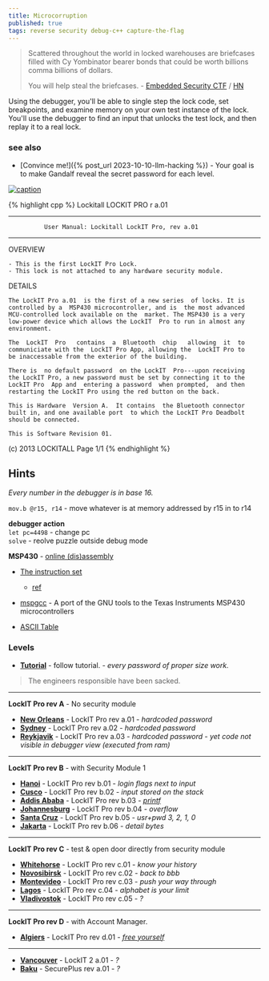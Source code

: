 ```yaml
---
title: Microcorruption
published: true
tags: reverse security debug-c++ capture-the-flag
---
```

> Scattered throughout the world in locked warehouses are briefcases filled with Cy Yombinator bearer bonds that could be worth billions comma billions of dollars. 
>  
> You will help steal the briefcases. -  [Embedded Security CTF](https://microcorruption.com/login) / [HN](https://news.ycombinator.com/item?id=11796620)

Using the debugger, you'll be able to single step the lock code, set breakpoints, and examine memory on your own test instance of the lock. You'll use the debugger to find an input that unlocks the test lock, and then replay it to a real lock.

### see also
- [Convince me!]({% post_url 2023-10-10-llm-hacking %}) - Your goal is to make Gandalf reveal the secret password for each level.

[![caption](https://hackaday.com/wp-content/uploads/2014/01/ctf.png?w=800)](https://hackaday.com/2014/01/18/microcorruption-embedded-ctf/)

{% highlight cpp %}
Lockitall                                            LOCKIT PRO r a.01
______________________________________________________________________

              User Manual: Lockitall LockIT Pro, rev a.01              
______________________________________________________________________


OVERVIEW

    - This is the first LockIT Pro Lock.
    - This lock is not attached to any hardware security module.


DETAILS

    The LockIT Pro a.01  is the first of a new series  of locks. It is
    controlled by a  MSP430 microcontroller, and is  the most advanced
    MCU-controlled lock available on the  market. The MSP430 is a very
    low-power device which allows the LockIT  Pro to run in almost any
    environment.

    The  LockIT  Pro   contains  a  Bluetooth  chip   allowing  it  to
    communiciate with the  LockIT Pro App, allowing the  LockIT Pro to
    be inaccessable from the exterior of the building.

    There is  no default password  on the LockIT  Pro---upon receiving
    the LockIT Pro, a new password must be set by connecting it to the
    LockIT Pro  App and  entering a password  when prompted,  and then
    restarting the LockIT Pro using the red button on the back.
    
    This is Hardware  Version A.  It contains  the Bluetooth connector
    built in, and one available port  to which the LockIT Pro Deadbolt
    should be connected.

    This is Software Revision 01.

    


(c) 2013 LOCKITALL                                            Page 1/1
{% endhighlight %}

## Hints
_Every number in the debugger is in base 16._

`mov.b @r15, r14` - move whatever is at memory addressed by r15 in to r14

**debugger action**  
`let pc=4498` - change pc  
`solve` - reolve puzzle outside debug mode  

**MSP430** - [online (dis)assembly](https://microcorruption.com/assembler)
- [The instruction set](https://phas.ubc.ca/~michal/phys319/MSP430Reference-RyansEdit.pdf)
	- [ref](http://mspgcc.sourceforge.net/manual/x223.html)
- [mspgcc](http://mspgcc.sourceforge.net/manual/book1.html) - A port of the GNU tools to the Texas Instruments MSP430 microcontrollers

- [ASCII Table](https://www.ascii-code.com/)

### Levels
- [**Tutorial**](https://microcorruption.com/debugger/Tutorial) - follow tutorial. - _every password of proper size work._

> The engineers responsible have been sacked.

- --
**LockIT Pro rev A**  - No security module
- [**New Orleans**](https://microcorruption.com/debugger/New%20Orleans) - LockIT Pro rev a.01 - _hardcoded password_
- [**Sydney**](https://microcorruption.com/debugger/Sydney) - LockIT Pro  rev a.02 - _hardcoded password_
- [**Reykjavik**](https://microcorruption.com/debugger/Reykjavik) - LockIT Pro rev a.03 - _hardcoded password - yet code not visible in debugger view (executed from ram)_

- --
**LockIT Pro rev B** - with Security Module 1
- [**Hanoi**](https://microcorruption.com/debugger/Hanoi) - LockIT Pro rev b.01 - _login flags next to input_
- [**Cusco**](https://microcorruption.com/debugger/Cusco) - LockIT Pro rev b.02 - _input stored on the stack_
- [**Addis Ababa**](https://microcorruption.com/debugger/Cusco) - LockIT Pro rev b.03 - [_printf_](https://stackoverflow.com/questions/7459630/how-can-a-format-string-vulnerability-be-exploited)
- [**Johannesburg**](https://microcorruption.com/debugger/Johannesburg) - LockIT Pro rev b.04 - _overflow_
- [**Santa Cruz**](https://microcorruption.com/debugger/Santa%20Cruz) - LockIT Pro rev b.05 - _usr+pwd 3, 2, 1, 0_
- [**Jakarta**](https://microcorruption.com/debugger/Jakarta) - LockIT Pro rev b.06 - _detail bytes_

- --
**LockIT Pro rev C** - test & open door directly from security module   
- [**Whitehorse**](https://microcorruption.com/debugger/Whitehorse) - LockIT Pro rev c.01 - _know your history_
- [**Novosibirsk**](https://microcorruption.com/debugger/Novosibirsk) - LockIT Pro rev c.02 - _back to bbb_
- [**Montevideo**](https://microcorruption.com/debugger/Montevideo) - LockIT Pro rev c.03 - _push your way through_
- [**Lagos**](https://microcorruption.com/debugger/Lagos) - LockIT Pro rev c.04 - _alphabet is your limit_
- [**Vladivostok**](https://microcorruption.com/debugger/Vladivostok) - LockIT Pro rev c.05 - _?_

- --
**LockIT Pro rev D** -  with Account Manager.
- [**Algiers**](https://microcorruption.com/debugger/Algiers) - LockIT Pro rev d.01 - [_free yourself_](https://research.checkpoint.com/2020/safe-linking-eliminating-a-20-year-old-malloc-exploit-primitive/)

- --
- [**Vancouver**](https://microcorruption.com/debugger/Vancouver) - LockIT 2 a.01 -  _?_
- [**Baku**](https://microcorruption.com/debugger/Baku) - SecurePlus rev a.01 - _?_
